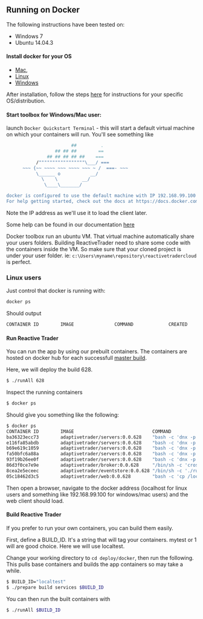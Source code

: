 ## Running on Docker

The following instructions have been tested on: 
- Windows 7
- Ubuntu 14.04.3

#### Install docker for your OS

- [Mac](https://docs.docker.com/mac/step_one/), 
- [Linux](https://docs.docker.com/linux/step_one/) 
- [Windows](https://docs.docker.com/windows/step_one/)

After installation, follow the steps [here](https://docs.docker.com/engine/installation/) for instructions for your specific OS/distribution.


#### Start toolbox for Windows/Mac user:
launch `Docker Quickstart Terminal` - this will start a default virtual machine on which your containers will run. You'll see something like

```bash
                        ##         .
                  ## ## ##        ==
               ## ## ## ## ##    ===
           /"""""""""""""""""\___/ ===
      ~~~ {~~ ~~~~ ~~~ ~~~~ ~~~ ~ /  ===- ~~~
           \______ o           __/
             \    \         __/
              \____\_______/

docker is configured to use the default machine with IP 192.168.99.100
For help getting started, check out the docs at https://docs.docker.com
``` 

Note the IP address as we'll use it to load the client later.

Some help can be found in our documentation [here](../../deploy/docker/readme.md)

Docker toolbox run an ubuntu VM. That virtual machine automatically share your users folders. Building ReactiveTrader need to share some code with the containers inside the VM. So make sure that your cloned project is under your user folder. ie: `c:\Users\myname\repository\reactivetradercloud` is perfect. 

### Linux users
Just control that docker is running with:

```bash
docker ps
```
Should output

```bash
CONTAINER ID        IMAGE               COMMAND             CREATED             STATUS              PORTS               NAMES

```

#### Run Reactive Trader

You can run the app by using our prebuilt containers.
The containers are hosted on docker hub for each successfull [master build](https://circleci.com/gh/AdaptiveConsulting/ReactiveTraderCloud/tree/master).

Here, we will deploy the build 628.

```bash
$ ./runAll 628
```

Inspect the running containers

```bash
$ docker ps
```

Should give you something like the following:

```bash
$ docker ps
CONTAINER ID        IMAGE                             COMMAND                  CREATED             STATUS              PORTS               NAMES
ba36323ecc73        adaptivetrader/servers:0.0.628    "bash -c 'dnx -p Adap"   29 seconds ago      Up 23 seconds                           analytics
e116fa85abdb        adaptivetrader/servers:0.0.628    "bash -c 'dnx -p Adap"   30 seconds ago      Up 24 seconds                           blotter
b69e619c1059        adaptivetrader/servers:0.0.628    "bash -c 'dnx -p Adap"   31 seconds ago      Up 25 seconds                           tradeexecution
fa50bfc6a88a        adaptivetrader/servers:0.0.628    "bash -c 'dnx -p Adap"   32 seconds ago      Up 26 seconds                           pricing
93f19b26ee0f        adaptivetrader/servers:0.0.628    "bash -c 'dnx -p Adap"   33 seconds ago      Up 27 seconds                           reference
86d3f0ce7e9e        adaptivetrader/broker:0.0.628     "/bin/sh -c 'crossbar"   34 seconds ago      Up 28 seconds                           broker
8cea2e5eceec        adaptivetrader/eventstore:0.0.628 "/bin/sh -c './run-no"   35 seconds ago      Up 29 seconds                           eventstore
05c18462d3c5        adaptivetrader/web:0.0.628        "bash -c 'cp /localho"   35 seconds ago      Up 30 seconds                           web
```

Then open a browser, navigate to the docker address (localhost for linux users and something like 192.168.99.100 for windows/mac users) and the web client should load.

#### Build Reactive Trader

If you prefer to run your own containers, you can build them easily.

First, define a BUILD_ID. It's a string that will tag your containers. mytest or 1 will are good choice. Here we will use localtest. 

Change your working directory to `cd deploy/docker`, then run the following. This pulls base containers and builds the app containers so may take a while. 

```bash
$ BUILD_ID="localtest"
$ ./prepare build services $BUILD_ID
```

You can then run the built containers with 

```bash
$ ./runAll $BUILD_ID
```
